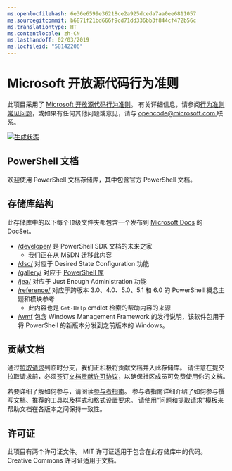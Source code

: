 ```yaml
---
ms.openlocfilehash: 6e36e6599e36218ce2a925dceda7aa0ee6811057
ms.sourcegitcommit: b6871f21bd666f9cd71dd336bb3f844cf472b56c
ms.translationtype: HT
ms.contentlocale: zh-CN
ms.lasthandoff: 02/03/2019
ms.locfileid: "58142206"
---
```

# <a name="microsoft-open-source-code-of-conduct"></a>Microsoft 开放源代码行为准则

此项目采用了 [Microsoft 开放源代码行为准则](https://opensource.microsoft.com/codeofconduct/)。
有关详细信息，请参阅[行为准则常见问题](https://opensource.microsoft.com/codeofconduct/faq/)，或如果有任何其他问题或意见，请与 [opencode@microsoft.com ](mailto:opencode@microsoft.com) 联系。

[![生成状态](https://ci.appveyor.com/api/projects/status/onshefxnc4g4pv87/branch/staging?svg=true)](https://ci.appveyor.com/project/PowerShell/powershell-docs/branch/staging)

## <a name="powershell-documentation"></a>PowerShell 文档

欢迎使用 PowerShell 文档存储库，其中包含官方 PowerShell 文档。

## <a name="repository-structure"></a>存储库结构

此存储库中的以下每个顶级文件夹都包含一个发布到 [Microsoft Docs](https://docs.microsoft.com/powershell) 的 DocSet。

- [/developer/](https://docs.microsoft.com/powershell/developer/) 是 PowerShell SDK 文档的未来之家
  - 我们正在从 MSDN 迁移此内容
- [/dsc/](https://docs.microsoft.com/powershell/dsc/) 对应于 Desired State Configuration 功能
- [/gallery/](https://docs.microsoft.com/powershell/gallery) 对应于 [PowerShell 库](https://www.powershellgallery.com/)
- [/jea/](https://docs.microsoft.com/powershell/jea/) 对应于 Just Enough Administration 功能
- [/reference/](https://docs.microsoft.com/powershell/scripting/) 对应于跨版本 3.0、4.0、5.0、5.1 和 6.0 的 PowerShell 概念主题和模块参考
  - 此内容也是 `Get-Help` cmdlet 检索的帮助内容的来源
- [/wmf](https://docs.microsoft.com/powershell/wmf/readme) 包含 Windows Management Framework 的发行说明，该软件包用于将 PowerShell 的新版本分发到之前版本的 Windows。

## <a name="contributing"></a>贡献文档

通过[拉取请求](https://help.github.com/articles/using-pull-requests/)到临时分支，我们正积极将贡献文档并入此存储库。
请注意在提交拉取请求前，必须签订[文档贡献许可协议](https://cla.microsoft.com/)，以确保社区成员可免费使用你的文档。

若要详细了解如何参与，请阅读[参与者指南](CONTRIBUTING.md)。
参与者指南详细介绍了如何参与撰写文档、推荐的工具以及样式和格式设置要求。
请使用“问题和提取请求”模板来帮助文档在各版本之间保持一致性。

## <a name="licenses"></a>许可证

此项目有两个许可证文件。
MIT 许可证适用于包含在此存储库中的代码。
Creative Commons 许可证适用于文档。